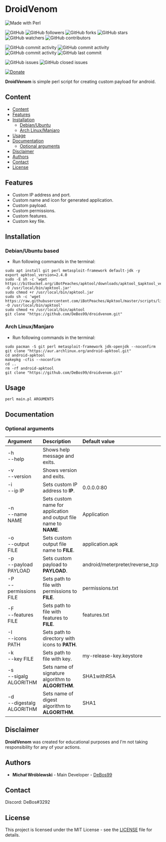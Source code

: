 # DroidVenom

![Made with Perl](https://img.shields.io/badge/made%20with-perl-0.svg?color=cc2020&labelColor=ff3030&style=for-the-badge)

![GitHub](https://img.shields.io/github/license/DeBos99/droidvenom.svg?color=2020cc&labelColor=5050ff&style=for-the-badge)
![GitHub followers](https://img.shields.io/github/followers/DeBos99.svg?color=2020cc&labelColor=5050ff&style=for-the-badge)
![GitHub forks](https://img.shields.io/github/forks/DeBos99/droidvenom.svg?color=2020cc&labelColor=5050ff&style=for-the-badge)
![GitHub stars](https://img.shields.io/github/stars/DeBos99/droidvenom.svg?color=2020cc&labelColor=5050ff&style=for-the-badge)
![GitHub watchers](https://img.shields.io/github/watchers/DeBos99/droidvenom.svg?color=2020cc&labelColor=5050ff&style=for-the-badge)
![GitHub contributors](https://img.shields.io/github/contributors/DeBos99/droidvenom.svg?color=2020cc&labelColor=5050ff&style=for-the-badge)

![GitHub commit activity](https://img.shields.io/github/commit-activity/w/DeBos99/droidvenom.svg?color=ffaa00&labelColor=ffaa30&style=for-the-badge)
![GitHub commit activity](https://img.shields.io/github/commit-activity/m/DeBos99/droidvenom.svg?color=ffaa00&labelColor=ffaa30&style=for-the-badge)
![GitHub commit activity](https://img.shields.io/github/commit-activity/y/DeBos99/droidvenom.svg?color=ffaa00&labelColor=ffaa30&style=for-the-badge)
![GitHub last commit](https://img.shields.io/github/last-commit/DeBos99/droidvenom.svg?color=ffaa00&labelColor=ffaa30&style=for-the-badge)

![GitHub issues](https://img.shields.io/github/issues-raw/DeBos99/droidvenom.svg?color=cc2020&labelColor=ff3030&style=for-the-badge)
![GitHub closed issues](https://img.shields.io/github/issues-closed-raw/DeBos99/droidvenom.svg?color=10aa10&labelColor=30ff30&style=for-the-badge)

[![Donate](https://www.paypalobjects.com/en_US/i/btn/btn_donateCC_LG.gif)](https://www.paypal.com/cgi-bin/webscr?cmd=_s-xclick&hosted_button_id=NH8JV53DSVDMY)

**DroidVenom** is simple perl script for creating custom payload for android.

## Content

- [Content](#content)
- [Features](#features)
- [Installation](#installation)
  - [Debian/Ubuntu](#apt)
  - [Arch Linux/Manjaro](#pacman)
- [Usage](#usage)
- [Documentation](#documentation)
  - [Optional arguments](#optional-arguments)
- [Disclaimer](#disclaimer)
- [Authors](#authors)
- [Contact](#contact)
- [License](#license)

## Features

* Custom IP address and port.
* Custom name and icon for generated application.
* Custom payload.
* Custom permissions.
* Custom features.
* Custom key file.

## Installation

### <a name="APT">Debian/Ubuntu based

* Run following commands in the terminal:
```
sudo apt install git perl metasploit-framework default-jdk -y
export apktool_version=2.4.0
sudo -E sh -c 'wget https://bitbucket.org/iBotPeaches/apktool/downloads/apktool_$apktool_version.jar -O /usr/local/bin/apktool.jar'
sudo chmod +r /usr/local/bin/apktool.jar
sudo sh -c 'wget https://raw.githubusercontent.com/iBotPeaches/Apktool/master/scripts/linux/apktool -O /usr/local/bin/apktool'
sudo chmod +x /usr/local/bin/apktool
git clone "https://github.com/DeBos99/droidvenom.git"
```

### <a name="Pacman">Arch Linux/Manjaro

* Run following commands in the terminal:
```
sudo pacman -S git perl metasploit-framework jdk-openjdk --noconfirm
git clone "https://aur.archlinux.org/android-apktool.git"
cd android-apktool
makepkg -cfis --noconfirm
cd ..
rm -rf android-apktool
git clone "https://github.com/DeBos99/droidvenom.git"
```

## Usage

`perl main.pl ARGUMENTS`

## Documentation

### Optional arguments

| Argument                    | Description                                                        | Default value                   |
| :-------------------------- | :----------------------------------------------------------------- | :------------------------------ |
| -h<br>--help                | Shows help message and exits.                                      |                                 |
| -v<br>--version             | Shows version and exits.                                           |                                 |
| -i<br>--ip IP               | Sets custom IP address to **IP**.                                  | 0.0.0.0:80                      |
| -n<br>--name NAME           | Sets custom name for application and output file name to **NAME**. | Application                     |
| -o<br>--output FILE         | Sets custom output file name to **FILE**.                          | application.apk                 |
| -p<br>--payload PAYLOAD     | Sets custom payload to **PAYLOAD**.                                | android/meterpreter/reverse_tcp |
| -P<br>--permissions FILE    | Sets path to file with permissions to **FILE**.                    | permissions.txt                 |
| -F<br>--features FILE       | Sets path to file with features to **FILE**.                       | features.txt                    |
| -I<br>--icons PATH          | Sets path to directory with icons to **PATH**.                     |                                 |
| -k<br>--key FILE            | Sets path to file with key.                                        | my-release-key.keystore         |
| -s<br>--sigalg ALGORITHM    | Sets name of signature algorithm to **ALGORITHM**.                 | SHA1withRSA                     |
| -d<br>--digestalg ALGORITHM | Sets name of digest algorithm to **ALGORITHM**.                    | SHA1                            |

## Disclaimer

**DroidVenom** was created for educational purposes and I'm not taking responsibility for any of your actions.

## Authors

* **Michał Wróblewski** - Main Developer - [DeBos99](https://github.com/DeBos99)

## Contact

Discord: DeBos#3292

## License

This project is licensed under the MIT License - see the [LICENSE](LICENSE) file for details.
